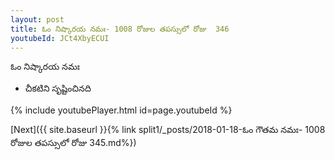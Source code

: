 ```yaml
---
layout: post
title: ఓం నిష్కారయ నమః- 1008 రోజుల తపస్సులో రోజు  346
youtubeId: JCt4XbyECUI
---
```

 
 
 ఓం నిష్కారయ నమః  
 
 -  చీకటిని సృష్టించినది 
 
  
 
  
 
 
 
 
 
 


{% include youtubePlayer.html id=page.youtubeId %}
 
[Next]({{ site.baseurl }}{% link  split1/_posts/2018-01-18-ఓం గౌతమ నమః- 1008 రోజుల తపస్సులో రోజు  345.md%})
 
